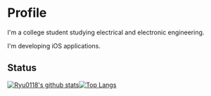 # Profile
I'm a college student studying electrical and electronic engineering.

I'm developing iOS applications.

## Status
[![Ryu0118's github stats](https://github-profile-summary-cards.vercel.app/api/cards/profile-details?username=Ryu0118&theme=dracula)](https://github.com/Ryu0118)[![Top Langs](https://github-readme-stats.vercel.app/api/top-langs/?username=Ryu0118&layout=compact)](https://github.com/Ryu0118)
<!---
Ryu0118/Ryu0118 is a ✨ special ✨ repository because its `README.md` (this file) appears on your GitHub profile.
You can click the Preview link to take a look at your changes.
--->
